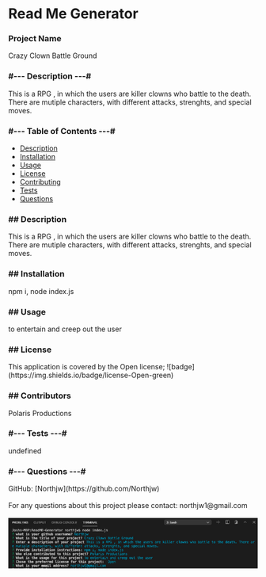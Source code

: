 <h1>Read Me Generator </h1>

   <h3>Project Name</h3>
   Crazy Clown Battle Ground
   <br />

<h3>#--- Description ---#</h3>
This is a RPG , in which the users are killer clowns who battle to the death. There are mutiple characters, with different attacks, strenghts, and special moves.
<br />


<h3>#--- Table of Contents ---#</h3>

- [Description](#description)<br />
- [Installation](#installation)<br />
- [Usage](#usage)<br />
- [License](#license)<br />
- [Contributing](#contributing)<br />
- [Tests](#tests)<br />
- [Questions](#questions)<br />


<h3>## Description</h3>
    This is a RPG , in which the users are killer clowns who battle to the death. There are mutiple characters, with different attacks, strenghts, and special moves.
<h3>## Installation</h3>
    npm i, node index.js
 <h3> ## Usage</h3>
    to entertain and creep out the user
  <h3>## License</h3>
  This application is covered by the Open license;
  ![badge](https://img.shields.io/badge/license-Open-green)
  
  <h3>## Contributors</h3>
  Polaris Productions
 
<h3>#--- Tests ---#</h3>
undefined
  <br />

 <h3>#--- Questions ---#</h3> 
 GitHub: [Northjw](https://github.com/Northjw)<br />
<br />
 For any questions about this project please contact: northjw1@gmail.com<br /><br />


<img src="./utils/readmegenerator.png">
